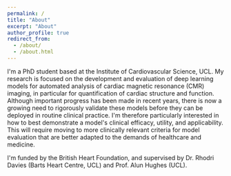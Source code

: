```yaml
---
permalink: /
title: "About"
excerpt: "About"
author_profile: true
redirect_from: 
  - /about/
  - /about.html
---
```


I'm a PhD student based at the Institute of Cardiovascular Science, UCL. My research is focused on the development and evaluation of deep learning models for automated analysis of cardiac magnetic resonance (CMR) imaging, in particular for quantification of cardiac structure and function. Although important progress has been made in recent years, there is now a growing need to rigorously validate these models before they can be deployed in routine clinical practice. I'm therefore particularly interested in how to best demonstrate a model's clinical efficacy, utility, and applicability. This will require moving to more clinically relevant criteria for model evaluation that are better adapted to the demands of healthcare and medicine. 

I'm funded by the British Heart Foundation, and supervised by Dr. Rhodri Davies (Barts Heart Centre, UCL) and Prof. Alun Hughes (UCL). 
